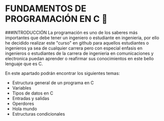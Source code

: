 # FUNDAMENTOS DE PROGRAMACIÓN EN C :checkered_flag:
###INTRODUCCIÓN
La programación es uno de los saberes más importantes que debe tener un ingeniero o estudiante en ingenieria, por ello he decidido realizar este "curso"
en github para aquellos estudiantes o ingenieros ya sea de cualquier carrera pero con especial enfasis en ingenieros o estudiantes de la carrera de
ingenieria en comunicaciones y electronica puedan aprender o reafirmar sus conocimientos en este bello lenguaje que es C.

En este apartado podrán encontrar los siguientes temas:
<ul>
    <li><a href="01 - EstructuraGeneral.md"></a>Estructura general de un programa en C</li>
    <li><a href="02 - Variables.md"></a>Variables</li>
    <li><a href="03 - TiposDeDatos.md"></a>Tipos de datos en C</li>
    <li><a href="04 - EntradaSalida.md"></a>Entradas y salidas</li>
    <li><a href="05 - Operadores.md"></a>Operdores</li>
    <li><a href="06 - HolaMundo.c"></a>Hola mundo</li>
    <li><a href="07 - EstructurasCondicionales/07 - EstructurasCondicionales.md"></a>Estructuras condicionales</li>
</ul>